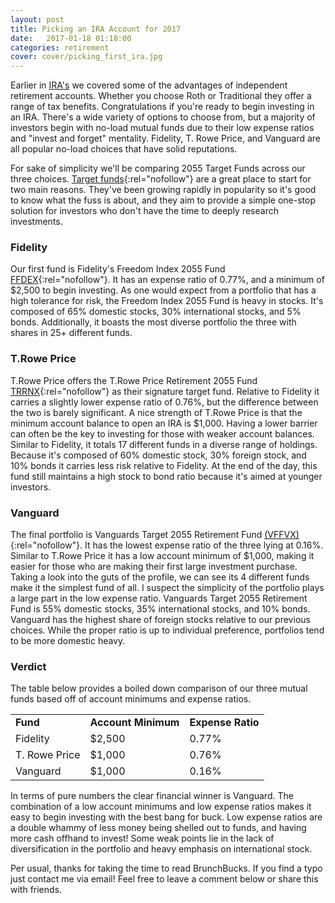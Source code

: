 ```yaml
---
layout: post
title: Picking an IRA Account for 2017
date:   2017-01-18 01:18:00
categories: retirement
cover: cover/picking_first_ira.jpg
---
```

Earlier in [IRA's](http://brunchbucks.com/retirement/roth-vs-traditional/) we covered some of the advantages of independent retirement accounts. Whether you choose Roth or Traditional they offer a range of tax benefits. Congratulations if you're ready to begin investing in an IRA. There's a wide variety of options to choose from, but a majority of investors begin with no-load mutual funds due to their low expense ratios and "invest and forget" mentality. Fidelity, T. Rowe Price, and Vanguard are all popular no-load choices that have solid reputations.

For sake of simplicity we'll be comparing 2055 Target Funds across our three choices. [Target funds](http://brunchbucks.com/investing/target-funds.html){:rel="nofollow"} are a great place to start for two main reasons. They've been growing rapidly in popularity so it's good to know what the fuss is about, and they aim to provide a simple one-stop solution for investors who don't have the time to deeply research investments.

### Fidelity
Our first fund is Fidelity's Freedom Index 2055 Fund [FFDEX](https://fundresearch.fidelity.com/mutual-funds/summary/315793851){:rel="nofollow"}. It has an expense ratio of 0.77%, and a minimum of $2,500 to begin investing. As one would expect from a portfolio that has a high tolerance for risk, the Freedom Index 2055 Fund is heavy in stocks. It's composed of 65% domestic stocks, 30% international stocks, and 5% bonds. Additionally, it boasts the most diverse portfolio the three with shares in 25+ different funds.

### T.Rowe Price
T.Rowe Price offers the T.Rowe Price Retirement 2055 Fund [TRRNX](http://www3.troweprice.com/fb2/fbkweb/snapshot.do?ticker=TRRNX){:rel="nofollow"} as their signature target fund. Relative to Fidelity it carries a slightly lower expense ratio of 0.76%, but the difference between the two is barely significant. A nice strength of T.Rowe Price is that the minimum account balance to open an IRA is $1,000. Having a lower barrier can often be the key to investing for those with weaker account balances. Similar to Fidelity, it totals 17 different funds in a diverse range of holdings. Because it's composed of 60% domestic stock, 30% foreign stock, and 10% bonds it carries less risk relative to Fidelity. At the end of the day, this fund still maintains a high stock to bond ratio because it's aimed at younger investors.

### Vanguard
The final portfolio is Vanguards Target 2055 Retirement Fund [(VFFVX)](https://personal.vanguard.com/us/funds/snapshot?FundId=1487&FundIntExt=INT#tab=0){:rel="nofollow"}. It has the lowest expense ratio of the three lying at 0.16%. Similar to T.Rowe Price it has a low account minimum of $1,000, making it easier for those who are making their first large investment purchase. Taking a look into the guts of the profile, we can see its 4 different funds make it the simplest fund of all. I suspect the simplicity of the portfolio plays a large part in the low expense ratio. Vanguards Target 2055 Retirement Fund is 55% domestic stocks, 35% international stocks, and 10% bonds. Vanguard has the highest share of foreign stocks relative to our previous choices. While the proper ratio is up to individual preference, portfolios tend to be more domestic heavy.

### Verdict
The table below provides a boiled down comparison of our three mutual funds based off of account minimums and expense ratios.

<table>
  <tbody>
    <tr>
      <td><b>Fund</b></td>
      <td><b>Account Minimum</b></td>
      <td><b>Expense Ratio</b></td>
    </tr>
    <tr>
      <td>Fidelity</td>
      <td>$2,500</td>
      <td>0.77%</td>
    </tr>
    <tr>
      <td>T. Rowe Price</td>
      <td>$1,000</td>
      <td>0.76%</td>
    </tr>
    <tr>
      <td>Vanguard</td>
      <td>$1,000</td>
      <td>0.16%</td>
    </tr>
  </tbody>
</table>

In terms of pure numbers the clear financial winner is Vanguard. The combination of a low account minimums and low expense ratios makes it easy to begin investing with the best bang for buck. Low expense ratios are a double whammy of less money being shelled out to funds, and having more cash offhand to invest! Some weak points lie in the lack of diversification in the portfolio and heavy emphasis on international stock.

Per usual, thanks for taking the time to read BrunchBucks. If you find a typo just contact me via email! Feel free to leave a comment below or share this with friends.
